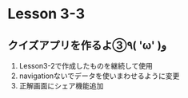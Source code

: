 # Lesson 3-3

## クイズアプリを作るよ③٩( 'ω' )و

1. Lesson3-2で作成したものを継続して使用
2. navigationないでデータを使いまわせるように変更
3. 正解画面にシェア機能追加
